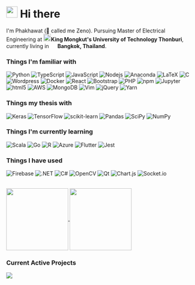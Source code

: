 <h1><img src="https://emojis.slackmojis.com/emojis/images/1531849430/4246/blob-sunglasses.gif?1531849430" width="30"/> Hi there</h1>


<p>I'm Phakhawat (👋 called me Zeno). Pursuing Master of Electrical Engineering at
  <b><img src="https://cdn.zipeventapp.com/images/organization/1CE076A3-3300-4C2A-A5A3-BBC72B39A8ED/logo.png" width="20"/>King Mongkut's University
  of Technology Thonburi</b>, currently living in <img src="https://cdn-icons-png.flaticon.com/512/197/197452.png" width="15"/> 
  <b>Bangkok, Thailand</b>.</p>
<h3>Things I'm familiar with</h3>
<p>
  <img alt="Python" src="https://img.shields.io/badge/python-3670A0?style=flat-square&logo=python&logoColor=white" />
  <img alt="TypeScript" src="https://img.shields.io/badge/-TypeScript-007ACC?style=flat-square&logo=typescript&logoColor=white" />
  <img alt="JavaScript" src="https://img.shields.io/badge/javascript-%23323330.svg?style=flat-square&logo=javascript&logoColor=%23F7DF1E" />
  <img alt="Nodejs" src="https://img.shields.io/badge/-Nodejs-43853d?style=flat-square&logo=Node.js&logoColor=white" />
  <img alt="Anaconda" src="https://img.shields.io/badge/Anaconda-%2344A833.svg?style=flat-square&logo=anaconda&logoColor=white" />
  <img alt="LaTeX" src="https://img.shields.io/badge/latex-%23008080.svg?style=flat-square&logo=latex&logoColor=white" />
  <img alt="C" src="https://img.shields.io/badge/c-%2300599C.svg?style=flat-square&logo=c&logoColor=white" />
  <img alt="Wordpress" src="https://img.shields.io/badge/WordPress-%23117AC9.svg?style=flat-square&logo=WordPress&logoColor=white" />
  <img alt="Docker" src="https://img.shields.io/badge/-Docker-46a2f1?style=flat-square&logo=docker&logoColor=white" />
  <img alt="React" src="https://img.shields.io/badge/-React-45b8d8?style=flat-square&logo=react&logoColor=white" />
  <img alt="Bootstrap" src="https://img.shields.io/badge/bootstrap-%23563D7C.svg?style=flat-square&logo=bootstrap&logoColor=white" />
  <img alt="PHP" src="https://img.shields.io/badge/php-%23777BB4.svg?style=flat-square&logo=php&logoColor=white" />
  <img alt="npm" src="https://img.shields.io/badge/-NPM-CB3837?style=flat-square&logo=npm&logoColor=white" />
  <img alt="Jupyter" src="https://img.shields.io/badge/jupyter-%23FA0F00.svg?style=flat-square&logo=jupyter&logoColor=white" />
  <img alt="html5" src="https://img.shields.io/badge/-HTML5-E34F26?style=flat-square&logo=html5&logoColor=white" />
  <img alt="AWS" src="https://img.shields.io/badge/AWS-%23FF9900.svg?style=flat-square&logo=amazon-aws&logoColor=white" />
  <img alt="MongoDB" src="https://img.shields.io/badge/-MongoDB-13aa52?style=flat-square&logo=mongodb&logoColor=white" />
  <img alt="Vim" src="https://img.shields.io/badge/VIM-%2311AB00.svg?style=flat-square&logo=vim&logoColor=white" />
  <img alt="jQuery" src="https://img.shields.io/badge/jquery-%230769AD.svg?style=flat-square&logo=jquery&logoColor=white" />
  <img alt="Yarn" src="https://img.shields.io/badge/yarn-%232C8EBB.svg?style=flat-square&logo=yarn&logoColor=white" />
</p>

<h3>Things my thesis with</h3>
<p>
  <img alt="Keras" src="https://img.shields.io/badge/Keras-%23D00000.svg?style=flat-square&logo=Keras&logoColor=white" />
  <img alt="TensorFlow" src="https://img.shields.io/badge/TensorFlow-%23FF6F00.svg?style=flat-square&logo=TensorFlow&logoColor=white" />
  <img alt="scikit-learn" src="https://img.shields.io/badge/scikit--learn-%23F7931E.svg?style=flat-square&logo=scikit-learn&logoColor=white" />
  <img alt="Pandas" src="https://img.shields.io/badge/pandas-%23150458.svg?style=flat-square&logo=pandas&logoColor=white" />
  <img alt="SciPy" src="https://img.shields.io/badge/SciPy-%230C55A5.svg?style=flat-square&logo=scipy&logoColor=%white" />
  <img alt="NumPy" src="https://img.shields.io/badge/numpy-%23013243.svg?style=flat-square&logo=numpy&logoColor=white" />
</p>

<h3>Things I'm currently learning</h3>
<p>
  <img alt="Scala" src="https://img.shields.io/badge/Scala-DC322F?style=flat-square&logo=scala&logoColor=white" />
  <img alt="Go" src="https://img.shields.io/badge/go-%2300ADD8.svg?style=flat-square&logo=go&logoColor=white" />
  <img alt="R" src="https://img.shields.io/badge/r-%23276DC3.svg?style=flat-square&logo=r&logoColor=white" />
  <img alt="Azure" src="https://img.shields.io/badge/azure-%230072C6.svg?style=flat-square&logo=microsoftazure&logoColor=white" />
  <img alt="Flutter" src="https://img.shields.io/badge/Flutter-%2302569B.svg?style=flat-square&logo=Flutter&logoColor=white" />
  <img alt="Jest" src="https://img.shields.io/badge/Jest-323330?style=flat-square&logo=Jest&logoColor=white" />
</p>

<h3>Things I have used</h3>
<p>
  <img alt="Firebase" src="https://img.shields.io/badge/firebase-%23039BE5.svg?style=flat-square&logo=firebase" />
  <img alt=".NET" src="https://img.shields.io/badge/.NET-5C2D91?style=flat-square&logo=.net&logoColor=white" />
  <img alt="C#" src="https://img.shields.io/badge/c%23-%23239120.svg?style=flat-square&logo=c-sharp&logoColor=white" />
  <img alt="OpenCV" src="https://img.shields.io/badge/opencv-%23white.svg?style=flat-square&logo=opencv&logoColor=white" />
  <img alt="Qt" src="https://img.shields.io/badge/Qt-%23217346.svg?style=flat-square&logo=Qt&logoColor=white" />
  <img alt="Chart.js" src="https://img.shields.io/badge/chart.js-F5788D.svg?style=flat-square&logo=chart.js&logoColor=white" />
  <img alt="Socket.io" src="https://img.shields.io/badge/Socket.io-black?style=flat-square&logo=socket.io&badgeColor=010101" />
</p>

<p>
  <br>
  <a href="https://github.com/phakhawatchu">
  <img align="center" src="https://github-readme-stats.vercel.app/api?username=phakhawatchu&show_icons=true&count_private=true" height="165" />
</a>
<a href="https://github.com/phakhawatchu">
  <img align="center" src="https://github-readme-stats.vercel.app/api/top-langs/?username=phakhawatchu&layout=compact" height="165" />
</a>
</p>

<h3>Current Active Projects</h3>
<p>
<a href="https://github.com/phakhawatchu/bitkub-node">
  <img align="center" src="https://github-readme-stats.vercel.app/api/pin/?username=phakhawatchu&repo=bitkub-node&show_owner=true" />
</a>
</p>

<!-- <p>
  <br>
<a href="https://github.com/phakhawatchu">
  <img align="center" src="https://github-readme-streak-stats.herokuapp.com/?user=phakhawatchu" height="165" />
</a>
</p> -->

<!--
**phakhawatchu/phakhawatchu** is a ✨ _special_ ✨ repository because its `README.md` (this file) appears on your GitHub profile.

Here are some ideas to get you started:

- 🔭 I’m currently working on ...
- 🌱 I’m currently learning ...
- 👯 I’m looking to collaborate on ...
- 🤔 I’m looking for help with ...
- 💬 Ask me about ...
- 📫 How to reach me: ...
- 😄 Pronouns: ...
- ⚡ Fun fact: ...
-->
